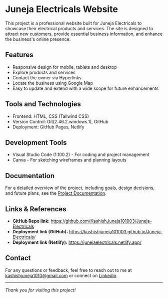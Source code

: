 # Juneja Electricals Website

This project is a professional website built for Juneja Electricals to showcase their electrical products and services. The site is designed to attract new customers, provide essential business information, and enhance the business's online presence.

## Features
- Responsive design for mobile, tablets and desktop
- Explore products and services
- Contact the owner via Hyperlinks
- Locate the business using Google Map
- Easy to update and extend with a wide scope for future enhancements

## Tools and Technologies
- Frontend: HTML, CSS (Tailwind CSS)
- Version Control: Git(2.46.2.windows.1), GitHub
- Deployment: GitHub Pages, Netlify

## Development Tools
- Visual Studio Code (1.100.2) - For coding and project management
- Canva - For sketching wireframes and planning layouts

## Documentation
For a detailed overview of the project, including goals, design decisions, and future plans, see the [Project Documentation](Documentation/Project_Overview.md).

## Links & References
- **GitHub Repo link:** https://github.com/KashishJuneja101003/Juneja-Electricals
- **Deployment link (GitHub):** https://kashishjuneja101003.github.io/Juneja-Electricals/
- **Deployment link (Netlify):** https://junejaelectricals.netlify.app/

## Contact
For any questions or feedback, feel free to reach out to me at [kashishjuneja1010@gmail.com](https://mail.google.com/mail/?view=cm&fs=1&to=kashishjuneja1010@gmail.com) or connect on [Linkedin](https://www.linkedin.com/in/kashish-juneja-756673209).

---

*Thank you for visiting this project!*